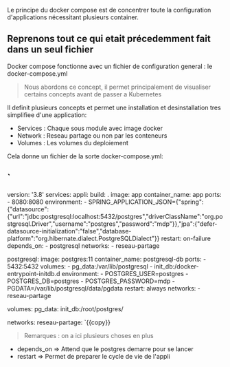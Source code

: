 Le principe du docker compose est de concentrer toute la configuration d'applications nécessitant plusieurs container.


## Reprenons tout ce qui etait précedemment fait dans un seul fichier

Docker compose fonctionne avec un fichier de configuration general : le docker-compose.yml

> Nous abordons ce concept, il permet principalement de visualiser certains concepts avant de passer a Kubernetes

Il definit plusieurs concepts et permet une installation et desinstallation tres simplifiee d'une application:

- Services : Chaque sous module avec image docker
- Network : Reseau partage ou non par les conteneurs
- Volumes : Les volumes du deploiement

Cela donne un fichier de la sorte docker-compose.yml:

`
---
version: '3.8'
services:
  appli:
    build: .
    image: app
    container_name: app
    ports:
      - 8080:8080
    environment:
        - SPRING_APPLICATION_JSON={"spring":{"datasource":{"url":"jdbc:postgresql:localhost:5432/postgres","driverClassName":"org.postgresql.Driver","username":"postgres","password":"mdp"}},"jpa":{"defer-datasource-initialization":"false","database-platform":"org.hibernate.dialect.PostgreSQLDialect"}}
    restart: on-failure
    depends_on:
      - postgresql
    networks:
      - reseau-partage

  postgresql:
    image: postgres:11
    container_name: postgresql-db
    ports:
      - 5432:5432
    volumes:
      - pg_data:/var/lib/postgresql
      - init_db:/docker-entrypoint-initdb.d
    environment:
      - POSTGRES_USER=postgres 
      - POSTGRES_DB=postgres 
      - POSTGRES_PASSWORD=mdp 
      - PGDATA=/var/lib/postgresql/data/pgdata 
    restart: always
    networks:
      - reseau-partage

volumes:
  pg_data:
  init_db:/root/postgres/

networks:
  reseau-partage:
`{{copy}}

> Remarques : on a ici plusieurs choses en plus 

- depends_on => Attend que le postgres demarre pour se lancer
- restart => Permet de preparer le cycle de vie de l'appli